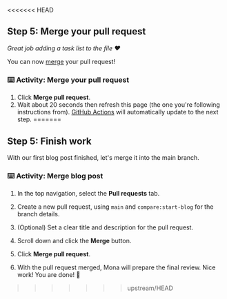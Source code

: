 <<<<<<< HEAD
<!--
  <<< Author notes: Step 5 >>>
  Start this step by acknowledging the previous step.
  Define terms and link to docs.github.com.
-->

## Step 5: Merge your pull request

_Great job adding a task list to the file :heart:_

You can now [merge](https://docs.github.com/get-started/quickstart/github-glossary#merge) your pull request!

### :keyboard: Activity: Merge your pull request

1. Click **Merge pull request**.
1. Wait about 20 seconds then refresh this page (the one you're following instructions from). [GitHub Actions](https://docs.github.com/en/actions) will automatically update to the next step.
=======
## Step 5: Finish work

With our first blog post finished, let's merge it into the main branch.

### :keyboard: Activity: Merge blog post

1. In the top navigation, select the **Pull requests** tab.

1. Create a new pull request, using `main` and `compare:start-blog` for the branch details.

1. (Optional) Set a clear title and description for the pull request.

1. Scroll down and click the **Merge** button.

1. Click **Merge pull request**.

1. With the pull request merged, Mona will prepare the final review. Nice work! You are done! 🎉
>>>>>>> upstream/HEAD
